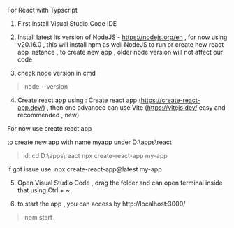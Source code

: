 For React with Typscript

1) First install Visual Studio Code IDE

2) Install latest lts version of NodeJS - https://nodejs.org/en , for now using v20.16.0 , this will install npm as well
NodeJS to run or create new react app instance , to create new app , older node version will not affect our code

3) check node version in cmd
> node --version

4) Create react app using :
Create react app (https://create-react-app.dev/) , then one advanced can use Vite (https://vitejs.dev/ easy and recommended , new)

For now use create react app

to create new app with name myapp under D:\apps\react
> d:
> cd D:\apps\react
> npx create-react-app my-app

if got issue use,
npx create-react-app@latest my-app

5) Open Visual Studio Code , drag the folder and can open terminal inside that using Ctrl + ~

6) to start the app , you can access by http://localhost:3000/
> npm start